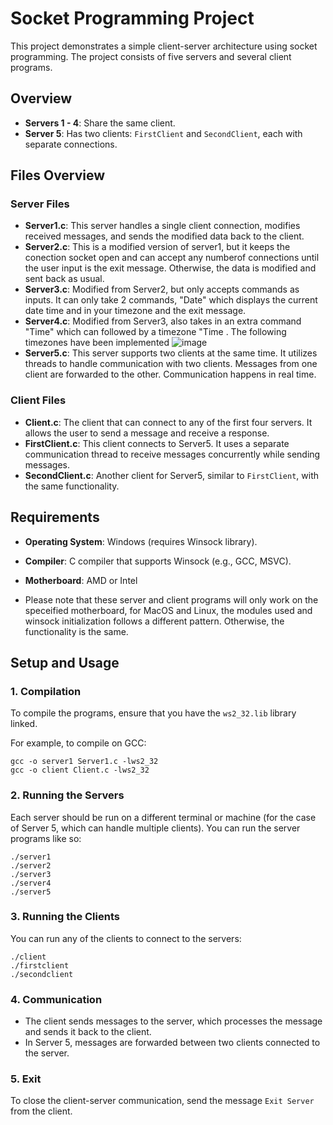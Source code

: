 # Socket Programming Project

This project demonstrates a simple client-server architecture using socket programming. The project consists of five servers and several client programs.

## Overview

- **Servers 1 - 4**: Share the same client.
- **Server 5**: Has two clients: `FirstClient` and `SecondClient`, each with separate connections.

## Files Overview

### Server Files

- **Server1.c**: This server handles a single client connection, modifies received messages, and sends the modified data back to the client.
- **Server2.c**: This is a modified version of server1, but it keeps the conection socket open and can accept any numberof connections until the user input is the exit message. Otherwise, the data is modified and sent back as usual.
- **Server3.c**: Modified from Server2, but only accepts commands as inputs. It can only take 2 commands, "Date"  which displays the current date time and in your timezone and the exit message.
- **Server4.c**: Modified from Server3, also takes in an extra command "Time" which can followed by a timezone "Time <timezone>. The following timezones have been implemented ![image](https://github.com/user-attachments/assets/406bfe22-d514-4a8c-9bcb-9feef3e0915b)
- **Server5.c**: This server supports two clients at the same time. It utilizes threads to handle communication with two clients. Messages from one client are forwarded to the other. Communication happens in real time. 

### Client Files

- **Client.c**: The client that can connect to any of the first four servers. It allows the user to send a message and receive a response.
- **FirstClient.c**: This client connects to Server5. It uses a separate communication thread to receive messages concurrently while sending messages.
- **SecondClient.c**: Another client for Server5, similar to `FirstClient`, with the same functionality.

## Requirements

- **Operating System**: Windows (requires Winsock library).
- **Compiler**: C compiler that supports Winsock (e.g., GCC, MSVC).
- **Motherboard**: AMD or Intel

- Please note that these server and client programs will only work on the speceified motherboard, for MacOS and Linux, the modules used and winsock initialization follows a different pattern. Otherwise, the functionality is the same.

## Setup and Usage

### 1. Compilation

To compile the programs, ensure that you have the `ws2_32.lib` library linked.

For example, to compile on GCC:
```
gcc -o server1 Server1.c -lws2_32
gcc -o client Client.c -lws2_32
```

### 2. Running the Servers

Each server should be run on a different terminal or machine (for the case of Server 5, which can handle multiple clients). You can run the server programs like so:

```
./server1
./server2
./server3
./server4
./server5
```

### 3. Running the Clients

You can run any of the clients to connect to the servers:

```
./client
./firstclient
./secondclient
```

### 4. Communication

- The client sends messages to the server, which processes the message and sends it back to the client.
- In Server 5, messages are forwarded between two clients connected to the server.

### 5. Exit

To close the client-server communication, send the message `Exit Server` from the client.

